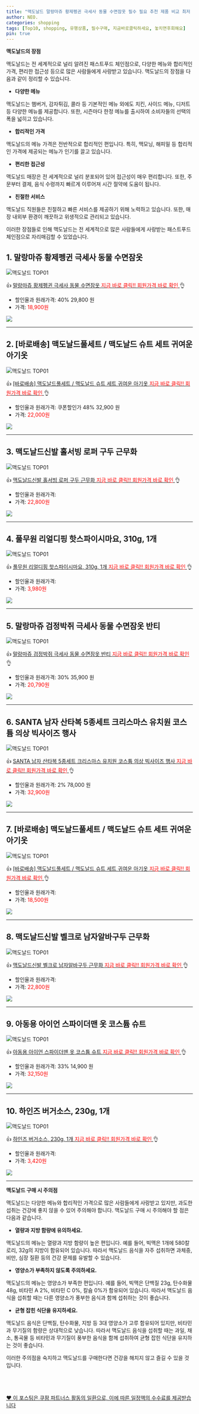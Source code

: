 ```yaml
---
title: "맥도날드 말랑마쥬 황제펭귄 극세사 동물 수면잠옷 필수 필요 추천 제품 비교 최저 가격 비교 장점 구매 후기 구매평"
author: NEO.
categories: shopping
tags: [Top10, shopping, 유행상품, 필수구매, 지금바로클릭하세요, 놓치면후회해요]
pin: true
---
```

**맥도날드의 장점**

맥도날드는 전 세계적으로 널리 알려진 패스트푸드 체인점으로, 다양한 메뉴와 합리적인 가격, 편리한 접근성 등으로 많은 사람들에게 사랑받고 있습니다. 맥도날드의 장점을 다음과 같이 정리할 수 있습니다.

* **다양한 메뉴**

맥도날드는 햄버거, 감자튀김, 콜라 등 기본적인 메뉴 외에도 치킨, 사이드 메뉴, 디저트 등 다양한 메뉴를 제공합니다. 또한, 시즌마다 한정 메뉴를 출시하여 소비자들의 선택의 폭을 넓히고 있습니다.

* **합리적인 가격**

맥도날드의 메뉴 가격은 전반적으로 합리적인 편입니다. 특히, 맥모닝, 해피밀 등 합리적인 가격에 제공되는 메뉴가 인기를 끌고 있습니다.

* **편리한 접근성**

맥도날드 매장은 전 세계적으로 널리 분포되어 있어 접근성이 매우 편리합니다. 또한, 주문부터 결제, 음식 수령까지 빠르게 이루어져 시간 절약에 도움이 됩니다.

* **친절한 서비스**

맥도날드 직원들은 친절하고 빠른 서비스를 제공하기 위해 노력하고 있습니다. 또한, 매장 내외부 환경이 깨끗하고 위생적으로 관리되고 있습니다.

이러한 장점들로 인해 맥도날드는 전 세계적으로 많은 사람들에게 사랑받는 패스트푸드 체인점으로 자리매김할 수 있었습니다.

   

## 1. 말랑마쥬 황제펭귄 극세사 동물 수면잠옷

![맥도날드 TOP01](https://thumbnail9.coupangcdn.com/thumbnails/remote/490x490ex/image/vendor_inventory/0318/4675284d5c736d85518d549ae76fcfbe1559197ee1f4fb38ee23aa7348ce.jpg)


👍 [말랑마쥬 황제펭귄 극세사 동물 수면잠옷 <font color=red> 지금 바로 클릭!! 회원가격 바로 확인 </font> ](https://link.coupang.com/re/AFFSDP?lptag=AF3617701&subid=GithubCoopas&pageKey=153601971&traceid=V0-153&itemId=443126423&vendorItemId=71796039248) 👌 


- 할인율과 원래가격: 40%  29,800   원
- 가격: <span style='color:red'>18,900원</span>

[![](/discount_price.png)](https://link.coupang.com/re/AFFSDP?lptag=AF3617701&subid=GithubCoopas&pageKey=153601971&traceid=V0-153&itemId=443126423&vendorItemId=71796039248)

---


   

## 2. [바로배송] 맥도날드풀세트 / 맥도날드 슈트 세트 귀여운 아기옷

![맥도날드 TOP01](https://thumbnail10.coupangcdn.com/thumbnails/remote/490x490ex/image/vendor_inventory/53a0/b388d36b50321bda2fa647997f095fe8c5c9da2de4e761269713f2f99e86.jpeg)


👍 [[바로배송] 맥도날드풀세트 / 맥도날드 슈트 세트 귀여운 아기옷 <font color=red> 지금 바로 클릭!! 회원가격 바로 확인 </font> ](https://link.coupang.com/re/AFFSDP?lptag=AF3617701&subid=GithubCoopas&pageKey=5567983659&traceid=V0-153&itemId=8857549163&vendorItemId=78455413839) 👌 


- 할인율과 원래가격: 쿠폰할인가 48%  32,900   원
- 가격: <span style='color:red'>22,000원</span>

[![](/discount_price.png)](https://link.coupang.com/re/AFFSDP?lptag=AF3617701&subid=GithubCoopas&pageKey=5567983659&traceid=V0-153&itemId=8857549163&vendorItemId=78455413839)

---


   

## 3. 맥도날드신발 홀서빙 로퍼 구두 근무화

![맥도날드 TOP01](https://thumbnail9.coupangcdn.com/thumbnails/remote/490x490ex/image/vendor_inventory/c888/6fb9a7453ad97d7ce4d678cf07533dc66400abd65e89913481e6fc55b11c.jpg)


👍 [맥도날드신발 홀서빙 로퍼 구두 근무화 <font color=red> 지금 바로 클릭!! 회원가격 바로 확인 </font> ](https://link.coupang.com/re/AFFSDP?lptag=AF3617701&subid=GithubCoopas&pageKey=6817507727&traceid=V0-153&itemId=16147474446&vendorItemId=83343283537) 👌 


- 할인율과 원래가격: 
- 가격: <span style='color:red'>22,800원</span>

[![](/discount_price.png)](https://link.coupang.com/re/AFFSDP?lptag=AF3617701&subid=GithubCoopas&pageKey=6817507727&traceid=V0-153&itemId=16147474446&vendorItemId=83343283537)

---


   

## 4. 풀무원 리얼디핑 핫스파이시마요, 310g, 1개

![맥도날드 TOP01](https://thumbnail9.coupangcdn.com/thumbnails/remote/490x490ex/image/retail/images/2022/05/19/16/5/5ff1ab2d-71e7-47ee-beb5-3ee70deb14f9.jpg)


👍 [풀무원 리얼디핑 핫스파이시마요, 310g, 1개 <font color=red> 지금 바로 클릭!! 회원가격 바로 확인 </font> ](https://link.coupang.com/re/AFFSDP?lptag=AF3617701&subid=GithubCoopas&pageKey=6572014827&traceid=V0-153&itemId=14756025673&vendorItemId=81996348190) 👌 


- 할인율과 원래가격: 
- 가격: <span style='color:red'>3,980원</span>

[![](/discount_price.png)](https://link.coupang.com/re/AFFSDP?lptag=AF3617701&subid=GithubCoopas&pageKey=6572014827&traceid=V0-153&itemId=14756025673&vendorItemId=81996348190)

---


   

## 5. 말랑마쥬 검정박쥐 극세사 동물 수면잠옷 반티

![맥도날드 TOP01](https://thumbnail6.coupangcdn.com/thumbnails/remote/490x490ex/image/vendor_inventory/1f93/e3dd18316e5b67b0cd0e443c68632fd2f2c6876a28dfcc53f5c7206f9cba.jpg)


👍 [말랑마쥬 검정박쥐 극세사 동물 수면잠옷 반티 <font color=red> 지금 바로 클릭!! 회원가격 바로 확인 </font> ](https://link.coupang.com/re/AFFSDP?lptag=AF3617701&subid=GithubCoopas&pageKey=153599814&traceid=V0-153&itemId=443121086&vendorItemId=71981966313) 👌 


- 할인율과 원래가격: 30%  35,900   원
- 가격: <span style='color:red'>20,790원</span>

[![](/discount_price.png)](https://link.coupang.com/re/AFFSDP?lptag=AF3617701&subid=GithubCoopas&pageKey=153599814&traceid=V0-153&itemId=443121086&vendorItemId=71981966313)

---


   

## 6. SANTA 남자 산타복 5종세트 크리스마스 유치원 코스튬 의상 빅사이즈 행사

![맥도날드 TOP01](https://thumbnail10.coupangcdn.com/thumbnails/remote/490x490ex/image/vendor_inventory/5fa5/63d7011b3f69886d084569db1f597fcc08c1cdfc058010739c4a002d403a.jpg)


👍 [SANTA 남자 산타복 5종세트 크리스마스 유치원 코스튬 의상 빅사이즈 행사 <font color=red> 지금 바로 클릭!! 회원가격 바로 확인 </font> ](https://link.coupang.com/re/AFFSDP?lptag=AF3617701&subid=GithubCoopas&pageKey=6942349221&traceid=V0-153&itemId=16839107777&vendorItemId=84018383528) 👌 


- 할인율과 원래가격: 2%  78,000   원
- 가격: <span style='color:red'>32,900원</span>

[![](/discount_price.png)](https://link.coupang.com/re/AFFSDP?lptag=AF3617701&subid=GithubCoopas&pageKey=6942349221&traceid=V0-153&itemId=16839107777&vendorItemId=84018383528)

---


   

## 7. [바로배송] 맥도날드풀세트 / 맥도날드 슈트 세트 귀여운 아기옷

![맥도날드 TOP01](https://thumbnail10.coupangcdn.com/thumbnails/remote/490x490ex/image/vendor_inventory/53a0/b388d36b50321bda2fa647997f095fe8c5c9da2de4e761269713f2f99e86.jpeg)


👍 [[바로배송] 맥도날드풀세트 / 맥도날드 슈트 세트 귀여운 아기옷 <font color=red> 지금 바로 클릭!! 회원가격 바로 확인 </font> ](https://link.coupang.com/re/AFFSDP?lptag=AF3617701&subid=GithubCoopas&pageKey=6741856532&traceid=V0-153&itemId=15739922343&vendorItemId=82953824860) 👌 


- 할인율과 원래가격: 
- 가격: <span style='color:red'>18,500원</span>

[![](/discount_price.png)](https://link.coupang.com/re/AFFSDP?lptag=AF3617701&subid=GithubCoopas&pageKey=6741856532&traceid=V0-153&itemId=15739922343&vendorItemId=82953824860)

---


   

## 8. 맥도날드신발 벨크로 남자알바구두 근무화

![맥도날드 TOP01](https://thumbnail7.coupangcdn.com/thumbnails/remote/490x490ex/image/vendor_inventory/7097/bec8521436e5c3de5650de3637d7aa36bff193250dcb9d818b86e94c214d.jpg)


👍 [맥도날드신발 벨크로 남자알바구두 근무화 <font color=red> 지금 바로 클릭!! 회원가격 바로 확인 </font> ](https://link.coupang.com/re/AFFSDP?lptag=AF3617701&subid=GithubCoopas&pageKey=6817507719&traceid=V0-153&itemId=16147474335&vendorItemId=83343283459) 👌 


- 할인율과 원래가격: 
- 가격: <span style='color:red'>22,800원</span>

[![](/discount_price.png)](https://link.coupang.com/re/AFFSDP?lptag=AF3617701&subid=GithubCoopas&pageKey=6817507719&traceid=V0-153&itemId=16147474335&vendorItemId=83343283459)

---


   

## 9. 아동용 아이언 스파이더맨 옷 코스튬 슈트

![맥도날드 TOP01](https://thumbnail8.coupangcdn.com/thumbnails/remote/490x490ex/image/vendor_inventory/b0a1/40f5b3eab4d7b05279b28ec77497c13a130f7a7b97148deaf6d6acc90a1b.png)


👍 [아동용 아이언 스파이더맨 옷 코스튬 슈트 <font color=red> 지금 바로 클릭!! 회원가격 바로 확인 </font> ](https://link.coupang.com/re/AFFSDP?lptag=AF3617701&subid=GithubCoopas&pageKey=6642685531&traceid=V0-153&itemId=15192159360&vendorItemId=82413348910) 👌 


- 할인율과 원래가격: 33%  14,900   원
- 가격: <span style='color:red'>32,150원</span>

[![](/discount_price.png)](https://link.coupang.com/re/AFFSDP?lptag=AF3617701&subid=GithubCoopas&pageKey=6642685531&traceid=V0-153&itemId=15192159360&vendorItemId=82413348910)

---


   

## 10. 하인즈 버거소스, 230g, 1개

![맥도날드 TOP01](https://thumbnail6.coupangcdn.com/thumbnails/remote/490x490ex/image/retail/images/4258988355390652-16bc760d-b3c1-444a-a06c-1c5933a8ff8f.jpg)


👍 [하인즈 버거소스, 230g, 1개 <font color=red> 지금 바로 클릭!! 회원가격 바로 확인 </font> ](https://link.coupang.com/re/AFFSDP?lptag=AF3617701&subid=GithubCoopas&pageKey=5018748027&traceid=V0-153&itemId=6727266860&vendorItemId=74020235132) 👌 


- 할인율과 원래가격: 
- 가격: <span style='color:red'>3,420원</span>

[![](/discount_price.png)](https://link.coupang.com/re/AFFSDP?lptag=AF3617701&subid=GithubCoopas&pageKey=5018748027&traceid=V0-153&itemId=6727266860&vendorItemId=74020235132)

---
**맥도날드 구매 시 주의점**

맥도날드는 다양한 메뉴와 합리적인 가격으로 많은 사람들에게 사랑받고 있지만, 과도한 섭취는 건강에 좋지 않을 수 있어 주의해야 합니다. 맥도날드 구매 시 주의해야 할 점은 다음과 같습니다.

* **열량과 지방 함량에 유의하세요.**

맥도날드의 메뉴는 열량과 지방 함량이 높은 편입니다. 예를 들어, 빅맥은 1개에 580칼로리, 32g의 지방이 함유되어 있습니다. 따라서 맥도날드 음식을 자주 섭취하면 과체중, 비만, 심장 질환 등의 건강 문제를 유발할 수 있습니다.

* **영양소가 부족하지 않도록 주의하세요.**

맥도날드의 메뉴는 영양소가 부족한 편입니다. 예를 들어, 빅맥은 단백질 23g, 탄수화물 48g, 비타민 A 2%, 비타민 C 0%, 칼슘 0%가 함유되어 있습니다. 따라서 맥도날드 음식을 섭취할 때는 다른 영양소가 풍부한 음식과 함께 섭취하는 것이 좋습니다.

* **균형 잡힌 식단을 유지하세요.**

맥도날드 음식은 단백질, 탄수화물, 지방 등 3대 영양소가 고루 함유되어 있지만, 비타민과 무기질의 함량은 상대적으로 낮습니다. 따라서 맥도날드 음식을 섭취할 때는 과일, 채소, 통곡물 등 비타민과 무기질이 풍부한 음식을 함께 섭취하여 균형 잡힌 식단을 유지하는 것이 좋습니다.

이러한 주의점을 숙지하고 맥도날드를 구매한다면 건강을 해치지 않고 즐길 수 있을 것입니다.<br><br><br><br><br> [ ❤  이 포스팅은 쿠팡 파트너스 활동의 일환으로, 이에 따른 일정액의 수수료를 제공받습니다](https://link.coupang.com/a/bcEFyh)